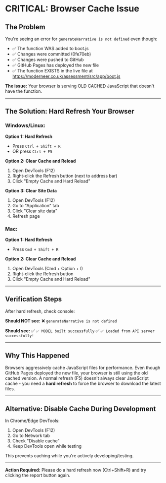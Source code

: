 # CRITICAL: Browser Cache Issue

## The Problem
You're seeing an error for `generateNarrative is not defined` even though:
- ✅ The function WAS added to boot.js
- ✅ Changes were committed (0fe70eb)
- ✅ Changes were pushed to GitHub
- ✅ GitHub Pages has deployed the new file
- ✅ The function EXISTS in the live file at https://moderneer.co.uk/assessment/src/app/boot.js

**The issue:** Your browser is serving OLD CACHED JavaScript that doesn't have the function.

---

## The Solution: Hard Refresh Your Browser

### Windows/Linux:
**Option 1: Hard Refresh**
- Press `Ctrl + Shift + R`
- OR press `Ctrl + F5`

**Option 2: Clear Cache and Reload**
1. Open DevTools (F12)
2. Right-click the Refresh button (next to address bar)
3. Click "Empty Cache and Hard Reload"

**Option 3: Clear Site Data**
1. Open DevTools (F12)
2. Go to "Application" tab
3. Click "Clear site data"
4. Refresh page

### Mac:
**Option 1: Hard Refresh**
- Press `Cmd + Shift + R`

**Option 2: Clear Cache and Reload**
1. Open DevTools (Cmd + Option + I)
2. Right-click the Refresh button
3. Click "Empty Cache and Hard Reload"

---

## Verification Steps

After hard refresh, check console:

**Should NOT see:**
❌ `generateNarrative is not defined`

**Should see:**
✅ `✅ MODEL built successfully`
✅ `✅ Loaded from API server successfully!`

---

## Why This Happened

Browsers aggressively cache JavaScript files for performance. Even though GitHub Pages deployed the new file, your browser is still using the old cached version. A normal refresh (F5) doesn't always clear JavaScript cache - you need a **hard refresh** to force the browser to download the latest files.

---

## Alternative: Disable Cache During Development

In Chrome/Edge DevTools:
1. Open DevTools (F12)
2. Go to Network tab
3. Check "Disable cache"
4. Keep DevTools open while testing

This prevents caching while you're actively developing/testing.

---

**Action Required:** Please do a hard refresh now (Ctrl+Shift+R) and try clicking the report button again.
